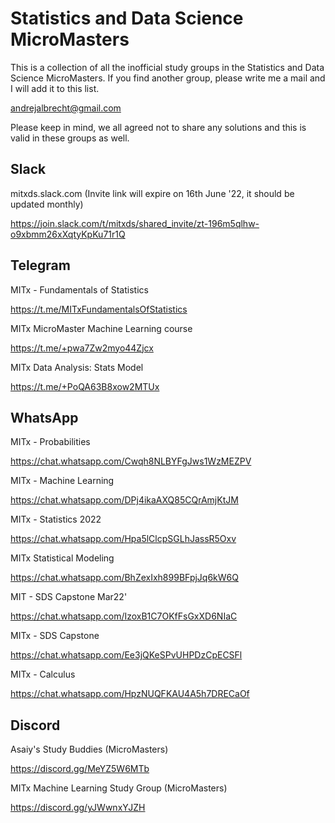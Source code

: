 # Statistics and Data Science MicroMasters

This is a collection of all the inofficial study groups in the Statistics and Data Science MicroMasters.
If you find another group, please write me a mail and I will add it to this list.

andrejalbrecht@gmail.com

Please keep in mind, we all agreed not to share any solutions and this is valid in these groups as well.


## Slack

mitxds.slack.com (Invite link will expire on 16th June '22, it should be updated monthly)

https://join.slack.com/t/mitxds/shared_invite/zt-196m5qlhw-o9xbmm26xXqtyKpKu71r1Q


## Telegram

MITx - Fundamentals of Statistics

https://t.me/MITxFundamentalsOfStatistics


MITx MicroMaster Machine Learning course

https://t.me/+pwa7Zw2myo44Zjcx


MITx Data Analysis: Stats Model

https://t.me/+PoQA63B8xow2MTUx


## WhatsApp

MITx - Probabilities

https://chat.whatsapp.com/Cwqh8NLBYFgJws1WzMEZPV


MITx - Machine Learning

https://chat.whatsapp.com/DPj4ikaAXQ85CQrAmjKtJM


MITx - Statistics 2022

https://chat.whatsapp.com/Hpa5lClcpSGLhJassR5Oxv


MITx Statistical Modeling

https://chat.whatsapp.com/BhZexIxh899BFpjJq6kW6Q


MIT - SDS Capstone Mar22'

https://chat.whatsapp.com/IzoxB1C7OKfFsGxXD6NIaC


MITx - SDS Capstone

https://chat.whatsapp.com/Ee3jQKeSPvUHPDzCpECSFl


MITx - Calculus

https://chat.whatsapp.com/HpzNUQFKAU4A5h7DRECaOf


## Discord


Asaiy's Study Buddies (MicroMasters)

https://discord.gg/MeYZ5W6MTb

MITx Machine Learning Study Group (MicroMasters)

https://discord.gg/yJWwnxYJZH
